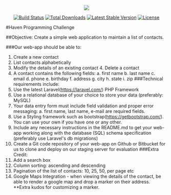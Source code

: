 <p align="center"><img src="https://laravel.com/assets/img/components/logo-laravel.svg"></p>

<p align="center">
<a href="https://travis-ci.org/laravel/framework"><img src="https://travis-ci.org/laravel/framework.svg" alt="Build Status"></a>
<a href="https://packagist.org/packages/laravel/framework"><img src="https://poser.pugx.org/laravel/framework/d/total.svg" alt="Total Downloads"></a>
<a href="https://packagist.org/packages/laravel/framework"><img src="https://poser.pugx.org/laravel/framework/v/stable.svg" alt="Latest Stable Version"></a>
<a href="https://packagist.org/packages/laravel/framework"><img src="https://poser.pugx.org/laravel/framework/license.svg" alt="License"></a>
</p>

#Haven Programming Challenge

##Objective: Create a simple web application to maintain a list of contacts.

###Our web-app should be able to:
1. Create a new contact
2. List contacts alphabetically
3. Modify the details of an existing contact 4. Delete a contact
5. A contact contains the following fields:
a. first name b. last name c. email
d. phone
e. birthday f. address
g. city h. state
i. zip
###Technical requirements include:
1. Use the latest Laravel(https://laravel.com/) PHP Framework
2. Use a relational database of your choice to store your data (preferably: MySQL)
3. Your data entry form must include field validation and proper error messaging:
a. first name, last name, e-mail are required fields.
4. Use a Styling framework such as bootstrap(https://getbootstrap.com/). You can use your own if you have one or any other.
5. Include any necessary instructions in the README.md to get your web-app working along with the database (SQL) schema specification
(preferably use Laravel's db migrations)
6. Create a Git code repository of your web-app on Github or Bitbucket for us to clone and deploy on our staging server for evaluation
###Extra Credit:
1. Add a search box
2. Column sorting: ascending and descending
3. Pagination of the list of contacts: 10, 25, 50, per page etc
4. Google Maps Integration - when viewing the details of the contact, be able to render a google map
and drop a marker on their address. **Extra kudos for customizing a marker.
